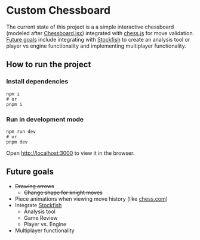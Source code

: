 # Custom Chessboard

The current state of this project is a a simple interactive chessboard (modeled after [Chessboard.jsx](https://github.com/willb335/chessboardjsx)) integrated with [chess.js](https://github.com/jhlywa/chess.js) for move validation. [Future goals](#future-goals) include integrating with [Stockfish](https://stockfishchess.org/) to create an analysis tool or player vs engine functionality and implementing multiplayer functionality.

## How to run the project

### Install dependencies

```
npm i
# or
pnpm i
```

### Run in development mode

```
npm run dev
# or
pnpm dev
```

Open [http://localhost:3000](http://localhost:3000) to view it in the browser.

## Future goals

- ~~Drawing arrows~~
  - ~~Change shape for knight moves~~
- Piece animations when viewing move history (like [chess.com](https://www.chess.com))
- Integrate [Stockfish](https://stockfishchess.org/)
  - Analysis tool
  - Game Review
  - Player vs. Engine
- Multiplayer functionality
